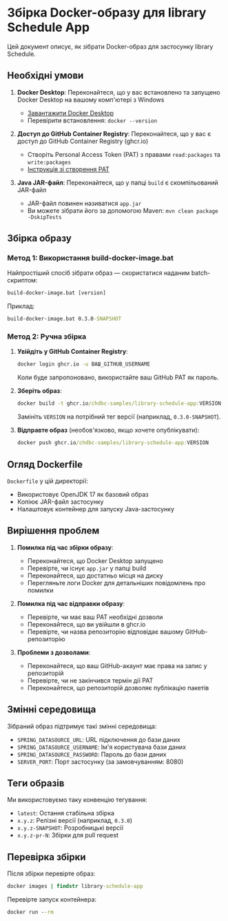 # Збірка Docker-образу для library Schedule App

Цей документ описує, як зібрати Docker-образ для застосунку library Schedule.

## Необхідні умови

1. **Docker Desktop**: Переконайтеся, що у вас встановлено та запущено Docker Desktop на вашому комп'ютері з Windows
   - [Завантажити Docker Desktop](https://www.docker.com/products/docker-desktop)
   - Перевірити встановлення: `docker --version`

2. **Доступ до GitHub Container Registry**: Переконайтеся, що у вас є доступ до GitHub Container Registry (ghcr.io)
   - Створіть Personal Access Token (PAT) з правами `read:packages` та `write:packages`
   - [Інструкція зі створення PAT](https://docs.github.com/en/authentication/keeping-your-account-and-data-secure/creating-a-personal-access-token)

3. **Java JAR-файл**: Переконайтеся, що у папці `build` є скомпільований JAR-файл
   - JAR-файл повинен називатися `app.jar`
   - Ви можете зібрати його за допомогою Maven: `mvn clean package -DskipTests`

## Збірка образу

### Метод 1: Використання build-docker-image.bat

Найпростіший спосіб зібрати образ — скористатися наданим batch-скриптом:

```cmd
build-docker-image.bat [version]
```

Приклад:
```cmd
build-docker-image.bat 0.3.0-SNAPSHOT
```

### Метод 2: Ручна збірка

1. **Увійдіть у GitHub Container Registry**:
   ```cmd
   docker login ghcr.io -u ВАШ_GITHUB_USERNAME
   ```
   Коли буде запропоновано, використайте ваш GitHub PAT як пароль.

2. **Зберіть образ**:
   ```cmd
   docker build -t ghcr.io/chdbc-samples/library-schedule-app:VERSION .
   ```
   Замініть `VERSION` на потрібний тег версії (наприклад, `0.3.0-SNAPSHOT`).

3. **Відправте образ** (необов'язково, якщо хочете опублікувати):
   ```cmd
   docker push ghcr.io/chdbc-samples/library-schedule-app:VERSION
   ```

## Огляд Dockerfile

`Dockerfile` у цій директорії:
- Використовує OpenJDK 17 як базовий образ
- Копіює JAR-файл застосунку
- Налаштовує контейнер для запуску Java-застосунку

## Вирішення проблем

1. **Помилка під час збірки образу**:
   - Переконайтеся, що Docker Desktop запущено
   - Перевірте, чи існує `app.jar` у папці build
   - Переконайтеся, що достатньо місця на диску
   - Перегляньте логи Docker для детальніших повідомлень про помилки

2. **Помилка під час відправки образу**:
   - Перевірте, чи має ваш PAT необхідні дозволи
   - Переконайтеся, що ви увійшли в ghcr.io
   - Перевірте, чи назва репозиторію відповідає вашому GitHub-репозиторію

3. **Проблеми з дозволами**:
   - Переконайтеся, що ваш GitHub-акаунт має права на запис у репозиторій
   - Перевірте, чи не закінчився термін дії PAT
   - Переконайтеся, що репозиторій дозволяє публікацію пакетів

## Змінні середовища

Зібраний образ підтримує такі змінні середовища:

- `SPRING_DATASOURCE_URL`: URL підключення до бази даних
- `SPRING_DATASOURCE_USERNAME`: Ім'я користувача бази даних
- `SPRING_DATASOURCE_PASSWORD`: Пароль до бази даних
- `SERVER_PORT`: Порт застосунку (за замовчуванням: 8080)

## Теги образів

Ми використовуємо таку конвенцію тегування:
- `latest`: Остання стабільна збірка
- `x.y.z`: Релізні версії (наприклад, `0.3.0`)
- `x.y.z-SNAPSHOT`: Розробницькі версії
- `x.y.z-pr-N`: Збірки для pull request

## Перевірка збірки

Після збірки перевірте образ:

```cmd
docker images | findstr library-schedule-app
```

Перевірте запуск контейнера:

```cmd
docker run --rm
```